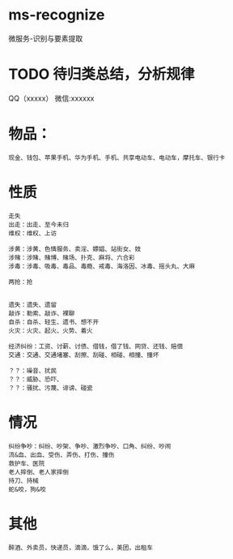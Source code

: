 # ms-recognize
微服务-识别与要素提取

# TODO 待归类总结，分析规律

QQ（xxxxx）
微信:xxxxxx

# 物品：
    现金、钱包、苹果手机、华为手机、手机、共享电动车、电动车，摩托车、银行卡
# 性质
    走失
    出走：出走、至今未归
    维权：维权、上访

    涉黄：涉黄、色情服务、卖淫、嫖娼、站街女、妓
    涉赌：涉赌、赌博、赌场、扑克、麻将、六合彩
    涉毒：涉毒、吸毒、毒品、毒瘾、戒毒、海洛因、冰毒、摇头丸、大麻

    两抢：抢
    

    遗失：遗失、遗留
    敲诈：勒索、敲诈、裸聊
    自杀：自杀、轻生、遗书、想不开
    火灾：火灾、起火、火势、着火

    经济纠纷：工资、讨薪、讨债、借钱，借了钱、网贷、还钱、赔偿
    交通：交通、交通堵塞、刮擦、刮碰、相碰、相撞、撞坏

    ？？：噪音、扰民
    ？？：威胁、恐吓、
    ？？：骚扰、污蔑、诽谤、碰瓷
    
# 情况
    纠纷争吵：纠纷、吵架、争吵、激烈争吵、口角、纠纷、吵闹
    流&血、出血、受伤、弄伤、打伤、撞伤
    救护车、医院
    老人摔倒、老人家摔倒
    持刀、持械
    蛇&咬，狗&咬
# 其他
    醉酒、外卖员，快递员，滴滴，饿了么，美团，出租车


